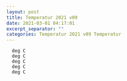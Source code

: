 ```yaml
---
layout: post
title: Temperatur 2021 v09
date: 2021-03-01 04:17:01
excerpt_separator: ""
categories: Temperatur 2021 v09 Temperatur
---
```

```
  deg C
  deg C
  deg C
  deg C
  deg C
```
